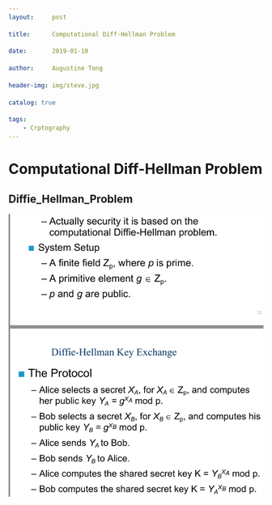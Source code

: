 ```yaml
---
layout:     post

title:      Computational Diff-Hellman Problem

date:       2019-01-10

author:     Augustine Tong

header-img: img/steve.jpg

catalog: true

tags:
    - Crptography
---
```


# Computational Diff-Hellman Problem


## Diffie_Hellman_Problem
![Diffie_Hellman_Problem](/img/crpto/Diffie_Hellman_Problem.png)


